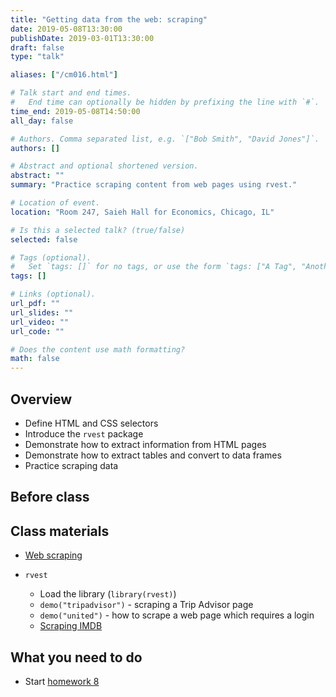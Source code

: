 ```yaml
---
title: "Getting data from the web: scraping"
date: 2019-05-08T13:30:00
publishDate: 2019-03-01T13:30:00
draft: false
type: "talk"

aliases: ["/cm016.html"]

# Talk start and end times.
#   End time can optionally be hidden by prefixing the line with `#`.
time_end: 2019-05-08T14:50:00
all_day: false

# Authors. Comma separated list, e.g. `["Bob Smith", "David Jones"]`.
authors: []

# Abstract and optional shortened version.
abstract: ""
summary: "Practice scraping content from web pages using rvest."

# Location of event.
location: "Room 247, Saieh Hall for Economics, Chicago, IL"

# Is this a selected talk? (true/false)
selected: false

# Tags (optional).
#   Set `tags: []` for no tags, or use the form `tags: ["A Tag", "Another Tag"]` for one or more tags.
tags: []

# Links (optional).
url_pdf: ""
url_slides: ""
url_video: ""
url_code: ""

# Does the content use math formatting?
math: false
---
```




## Overview

* Define HTML and CSS selectors
* Introduce the `rvest` package
* Demonstrate how to extract information from HTML pages
* Demonstrate how to extract tables and convert to data frames
* Practice scraping data

## Before class

## Class materials

* [Web scraping](/notes/web-scraping/)

* `rvest`
    * Load the library (`library(rvest)`)
    * `demo("tripadvisor")` - scraping a Trip Advisor page
    * `demo("united")` - how to scrape a web page which requires a login
    * [Scraping IMDB](https://blog.rstudio.org/2014/11/24/rvest-easy-web-scraping-with-r/)

## What you need to do

* Start [homework 8](/homework/webdata/)
